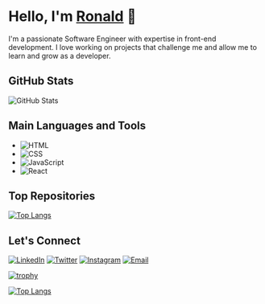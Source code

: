 <!-- Your Name -->
# Hello, I'm [Ronald](https://yourwebsite.com) 👋

<!-- A short introduction about yourself -->
I'm a passionate Software Engineer with expertise in front-end development. I love working on projects that challenge me and allow me to learn and grow as a developer.

<!-- GitHub Stats -->
## GitHub Stats

![GitHub Stats](https://github-readme-stats.vercel.app/api?username=mj-e-boc&show_icons=true&theme=radical)

<!-- Main Languages and Tools -->
## Main Languages and Tools

- ![HTML](https://img.shields.io/badge/-HTML-E34F26?style=flat&logo=html5&logoColor=white)
- ![CSS](https://img.shields.io/badge/-CSS-1572B6?style=flat&logo=css3&logoColor=white)
- ![JavaScript](https://img.shields.io/badge/-JavaScript-F7DF1E?style=flat&logo=javascript&logoColor=black)
- ![React](https://img.shields.io/badge/-React-61DAFB?style=flat&logo=react&logoColor=black)


<!-- Top Repositories -->
## Top Repositories


[![Top Langs](https://github-readme-stats.vercel.app/api/top-langs/?username=mj-e-boc)](https://github.com/anuraghazra/github-readme-stats)



<!-- Let's Connect -->
## Let's Connect

[![LinkedIn](https://img.shields.io/badge/-LinkedIn-0077B5?style=flat&logo=linkedin&logoColor=white)](https://www.linkedin.com/in/ronald-mjonono-86365988/)
[![Twitter](https://img.shields.io/badge/-Twitter-1DA1F2?style=flat&logo=twitter&logoColor=white)](https://twitter.com/MjononoRonald)
[![Instagram](https://img.shields.io/badge/-Instagram-E4405F?style=flat&logo=instagram&logoColor=white)](https://www.instagram.com/mj_e_boc/)
[![Email](https://img.shields.io/badge/-Email-D14836?style=flat&logo=gmail&logoColor=white)](mailto:mjononoronald@gmail.com)

<!-- Visitors Counter -->
<!--![Visitors](https://visitor-badge.glitch.me/badge?page_id=mj-e-boc.mj-e-boc)-->

<!-- GitHub Profile Trophy -->
[![trophy](https://github-profile-trophy.vercel.app/?username=mj-e-boc&theme=onedark)](https://github.com/ryo-ma/github-profile-trophy)

<!-- GitHub Extra Pins -->
[![Top Langs](https://github-readme-stats.vercel.app/api/top-langs/?username=mj-e-boc&theme=radical)](https://github.com/mj-e-boc/github-readme-stats)
